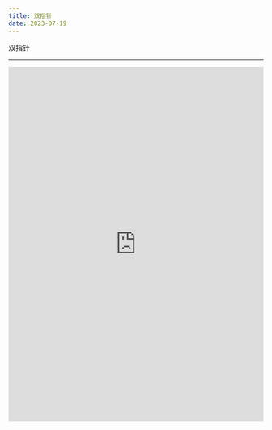 ```yaml
---
title: 双指针
date: 2023-07-19
---
```

双指针


---


<iframe id="go-editor-1" src="https://blog.piger.tech//assets/go-editors.html?noteId=isPalindrome" style="width:100%; height:700px; border:none;" frameborder="0"></iframe>
